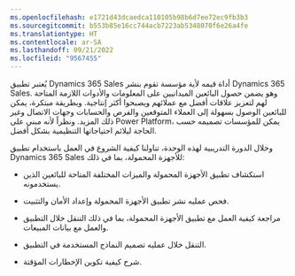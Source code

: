 ```yaml
---
ms.openlocfilehash: e1721d43dcaedca110105b98b6d7ee72ec9fb3b3
ms.sourcegitcommit: b553b85e16cc744acb7223ab5348070f6e26a4fe
ms.translationtype: HT
ms.contentlocale: ar-SA
ms.lasthandoff: 09/21/2022
ms.locfileid: "9567455"
---
```

يُعتبر تطبيق Dynamics 365 Sales أداة قيمه لأية مؤسسة تقوم بنشر Dynamics 365 Sales. وهو يضمن حصول البائعين الميدانيين على المعلومات والأدوات اللازمة المتاحة لهم لتعزيز علاقات أفضل مع عملائهم ويصبحوا أكثر إنتاجية. وبطريقة مبتكرة، يمكن للبائعين الوصول بسهولة إلى العملاء المتوقعين والفرص والحسابات وجهات الاتصال وغير ذلك المزيد. ونظراً لأنه مبني على Power Platform، يمكن للمؤسسات تصميمه حسب الحاجة ليلائم احتياجاتها التنظيمية بشكل أفضل.

وخلال الدورة التدريبية لهذه الوحدة، تناولنا كيفية الشروع في العمل باستخدام تطبيق Dynamics 365 Sales للأجهزة المحمولة‬، بما في ذلك:

-   استكشاف تطبيق الأجهزة المحمولة والميزات المختلفة المتاحة للبائعين الذين يستخدمونه.

-   فحص عمليه نشر تطبيق الأجهزة المحمولة وإعداد الأمان والتثبيت.

-   مراجعة كيفية العمل مع تطبيق الأجهزة المحمولة، بما في ذلك التنقل خلال التطبيق والعمل مع بيانات المبيعات.

-   التنقل خلال عمليه تصميم النماذج المستخدمة في التطبيق.

-   شرح كيفية تكوين الإخطارات المؤقتة.
